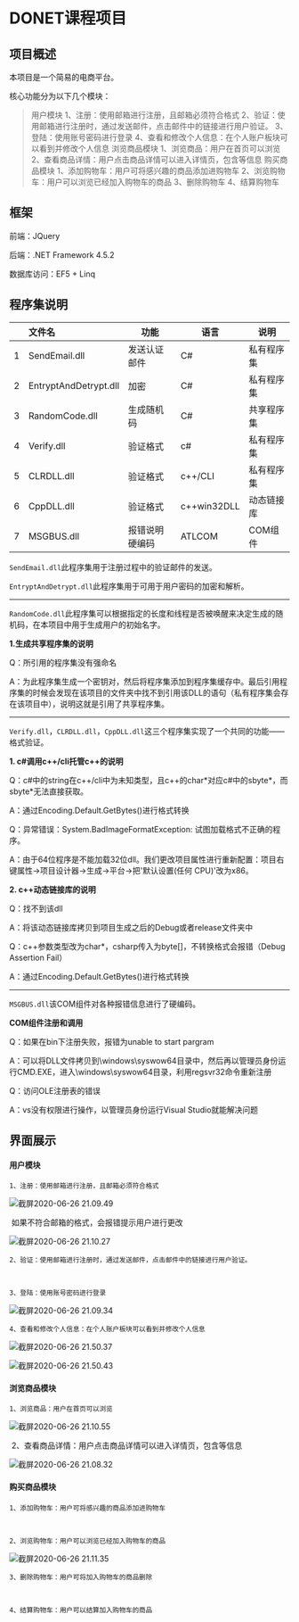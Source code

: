 # DONET课程项目

## 项目概述

本项目是一个简易的电商平台。

核心功能分为以下几个模块：

> 用户模块
>  	1、注册：使用邮箱进行注册，且邮箱必须符合格式
>  	2、验证：使用邮箱进行注册时，通过发送邮件，点击邮件中的链接进行用户验证。
>  	3、登陆：使用账号密码进行登录
>  	4、查看和修改个人信息：在个人账户板块可以看到并修改个人信息
> 浏览商品模块
>  	1、浏览商品：用户在首页可以浏览
> 	 2、查看商品详情：用户点击商品详情可以进入详情页，包含等信息
> 购买商品模块
>  	1、添加购物车：用户可将感兴趣的商品添加进购物车
>  	2、浏览购物车：用户可以浏览已经加入购物车的商品
>  	3、删除购物车
>  	4、结算购物车

## 框架

前端：JQuery

后端：.NET Framework 4.5.2

数据库访问：EF5 + Linq

## 程序集说明

|      | 文件名                | 功能           | 语言        | 说明       |
| :--: | :-------------------- | -------------- | ----------- | ---------- |
|  1   | SendEmail.dll         | 发送认证邮件   | C#          | 私有程序集 |
|  2   | EntryptAndDetrypt.dll | 加密           | C#          | 私有程序集 |
|  3   | RandomCode.dll        | 生成随机码     | C#          | 共享程序集 |
|  4   | Verify.dll            | 验证格式       | c#          | 私有程序集 |
|  5   | CLRDLL.dll            | 验证格式       | c++/CLI     | 私有程序集 |
|  6   | CppDLL.dll            | 验证格式       | c++win32DLL | 动态链接库 |
|  7   | MSGBUS.dll            | 报错说明硬编码 | ATLCOM      | COM组件    |

`SendEmail.dll`此程序集用于注册过程中的验证邮件的发送。


`EntryptAndDetrypt.dll`此程序集用于可用于用户密码的加密和解析。

---

`RandomCode.dll`此程序集可以根据指定的长度和线程是否被唤醒来决定生成的随机码，在本项目中用于生成用户的初始名字。

**1.生成共享程序集的说明**

Q：所引用的程序集没有强命名

A：为此程序集生成一个密钥对，然后将程序集添加到程序集缓存中。最后引用程序集的时候会发现在该项目的文件夹中找不到引用该DLL的语句（私有程序集会存在该项目中），说明这就是引用了共享程序集。

---

`Verify.dll`，`CLRDLL.dll`，`CppDLL.dll`这三个程序集实现了一个共同的功能——格式验证。

**1. c#调用c++/cli托管c++的说明**

Q：c#中的string在c++/cli中为未知类型，且c++的char\*对应c#中的sbyte\*，而sbyte\*无法直接获取。

A：通过Encoding.Default.GetBytes()进行格式转换



Q：异常错误：System.BadImageFormatException: 试图加载格式不正确的程序。

A：由于64位程序是不能加载32位dll。我们更改项目属性进行重新配置：项目右键属性->项目设计器->生成->平台->把'默认设置(任何 CPU)'改为x86。

**2. c++动态链接库的说明**

Q：找不到该dll

A：将该动态链接库拷贝到项目生成之后的Debug或者release文件夹中



Q：c++参数类型改为char*，csharp传入为byte[]，不转换格式会报错（Debug Assertion Fail）

A：通过Encoding.Default.GetBytes()进行格式转换

---

`MSGBUS.dll`该COM组件对各种报错信息进行了硬编码。

**COM组件注册和调用**

Q：如果在bin下注册失败，报错为unable to start pargram

A：可以将DLL文件拷贝到\windows\syswow64目录中，然后再以管理员身份运行CMD.EXE，进入\windows\syswow64目录，利用regsvr32命令重新注册



Q：访问OLE注册表的错误

A：vs没有权限进行操作，以管理员身份运行Visual Studio就能解决问题



## 界面展示

#### 用户模块

 	1、注册：使用邮箱进行注册，且邮箱必须符合格式

![截屏2020-06-26 21.09.49](https://tva1.sinaimg.cn/large/007S8ZIlgy1gg60wykztuj31c00u013s.jpg)

​	如果不符合邮箱的格式，会报错提示用户进行更改

![截屏2020-06-26 21.10.27](https://tva1.sinaimg.cn/large/007S8ZIlgy1gg60yr8r7qj31c00u0tld.jpg)

 	2、验证：使用邮箱进行注册时，通过发送邮件，点击邮件中的链接进行用户验证。



 	3、登陆：使用账号密码进行登录

![截屏2020-06-26 21.09.34](https://tva1.sinaimg.cn/large/007S8ZIlgy1gg60z7661zj31c00u049l.jpg)

 	4、查看和修改个人信息：在个人账户板块可以看到并修改个人信息

![截屏2020-06-26 21.50.37](https://tva1.sinaimg.cn/large/007S8ZIlgy1gg615hau3vj31c00u07f3.jpg)

![截屏2020-06-26 21.50.43](https://tva1.sinaimg.cn/large/007S8ZIlgy1gg615vejdfj31c00u0n8x.jpg)





#### 浏览商品模块

 	1、浏览商品：用户在首页可以浏览

![截屏2020-06-26 21.10.55](https://tva1.sinaimg.cn/large/007S8ZIlgy1gg610y3luoj31c00u01kx.jpg)

​	 2、查看商品详情：用户点击商品详情可以进入详情页，包含等信息

![截屏2020-06-26 21.08.32](https://tva1.sinaimg.cn/large/007S8ZIlgy1gg611886jsj31c00u04h3.jpg)







#### 购买商品模块

 	1、添加购物车：用户可将感兴趣的商品添加进购物车



 	2、浏览购物车：用户可以浏览已经加入购物车的商品

![截屏2020-06-26 21.11.35](https://tva1.sinaimg.cn/large/007S8ZIlgy1gg611trnphj31c00u018d.jpg)

 	3、删除购物车：用户可将加入购物车的商品删除



 	4、结算购物车：用户可以结算加入购物车的商品